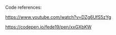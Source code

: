 Code references:

https://www.youtube.com/watch?v=DZg6UfS5zYg


https://codepen.io/fede19/pen/xxGXbKW
